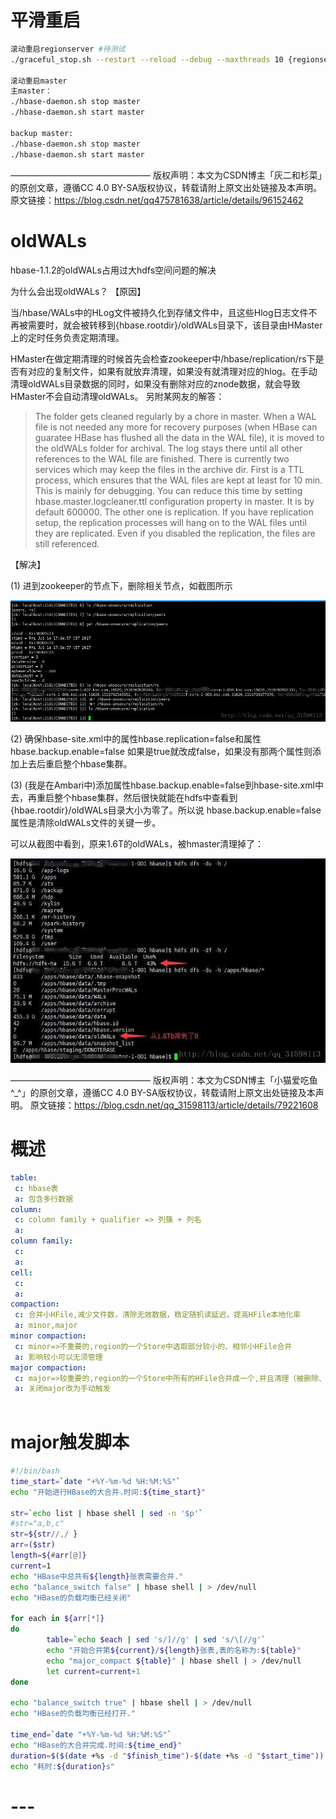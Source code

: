 # 平滑重启

```sh
滚动重启regionserver #待测试
./graceful_stop.sh --restart --reload --debug --maxthreads 10 {regionserverhost}

滚动重启master
主master：
./hbase-daemon.sh stop master
./hbase-daemon.sh start master

backup master:
./hbase-daemon.sh stop master
./hbase-daemon.sh start master
```

————————————————
版权声明：本文为CSDN博主「灰二和杉菜」的原创文章，遵循CC 4.0 BY-SA版权协议，转载请附上原文出处链接及本声明。
原文链接：https://blog.csdn.net/qq475781638/article/details/96152462

# oldWALs

hbase-1.1.2的oldWALs占用过大hdfs空间问题的解决

为什么会出现oldWALs？
【原因】

当/hbase/WALs中的HLog文件被持久化到存储文件中，且这些Hlog日志文件不再被需要时，就会被转移到{hbase.rootdir}/oldWALs目录下，该目录由HMaster上的定时任务负责定期清理。

HMaster在做定期清理的时候首先会检查zookeeper中/hbase/replication/rs下是否有对应的复制文件，如果有就放弃清理，如果没有就清理对应的hlog。在手动清理oldWALs目录数据的同时，如果没有删除对应的znode数据，就会导致HMaster不会自动清理oldWALs。
另附某网友的解答：

>  The folder gets cleaned regularly by a chore in master. When a WAL file is not needed any more for recovery purposes (when HBase can guaratee HBase has flushed all the data in the WAL file), it is moved to the oldWALs folder for archival. The log stays there until all other references to the WAL file are finished. There is currently two services which may keep the files in the archive dir. First is a TTL process, which ensures that the WAL files are kept at least for 10 min. This is mainly for debugging. You can reduce this time by setting hbase.master.logcleaner.ttl configuration property in master. It is by default 600000. The other one is replication. If you have replication setup, the replication processes will hang on to the WAL files until they are replicated. Even if you disabled the replication, the files are still referenced.



【解决】

(1) 进到zookeeper的节点下，删除相关节点，如截图所示

![img](img_hbase/SouthEast.jpeg)

(2) 确保hbase-site.xml中的属性hbase.replication=false和属性hbase.backup.enable=false 如果是true就改成false，如果没有那两个属性则添加上去后重启整个hbase集群。



(3) (我是在Ambari中)添加属性hbase.backup.enable=false到hbase-site.xml中去，再重启整个hbase集群，然后很快就能在hdfs中查看到{hbae.rootdir}/oldWALs目录大小为零了。所以说 hbase.backup.enable=false 属性是清除oldWALs文件的关键一步。

可以从截图中看到，原来1.6T的oldWALs，被hmaster清理掉了：

![img](.img_hbase/SouthEast-20210407091223831.jpeg)

————————————————
版权声明：本文为CSDN博主「小猫爱吃鱼^_^」的原创文章，遵循CC 4.0 BY-SA版权协议，转载请附上原文出处链接及本声明。
原文链接：https://blog.csdn.net/qq_31598113/article/details/79221608



# 概述

```yml
table:
 c: hbase表
 a: 包含多行数据
column:
 c: column family + qualifier => 列簇 + 列名
 a: 
column family:
 c: 
 a: 
cell:
 c: 
 a: 
compaction:
 c: 合并小HFile,减少文件数，清除无效数据，稳定随机读延迟，提高HFile本地化率
 a: minor,major
minor compaction:
 c: minor=>不重要的,region的一个Store中选取部分较小的、相邻小HFile合并
 a: 影响较小可以无须管理
major compaction:
 c: major=>较重要的,region的一个Store中所有的HFile合并成一个,并且清理（被删除、TTL过期、版本号超出设定）三类数据，特点是持续较长、消耗大量系统资源
 a: 关闭major改为手动触发
 
```



# major触发脚本

```sh
#!/bin/bash
time_start=`date "+%Y-%m-%d %H:%M:%S"`
echo "开始进行HBase的大合并.时间:${time_start}"
 
str=`echo list | hbase shell | sed -n '$p'`
#str="a,b,c"
str=${str//,/ }
arr=($str)
length=${#arr[@]}
current=1
echo "HBase中总共有${length}张表需要合并."
echo "balance_switch false" | hbase shell | > /dev/null
echo "HBase的负载均衡已经关闭"
 
for each in ${arr[*]}
do
        table=`echo $each | sed 's/]//g' | sed 's/\[//g'`
        echo "开始合并第${current}/${length}张表,表的名称为:${table}"
        echo "major_compact ${table}" | hbase shell | > /dev/null
        let current=current+1 
done
 
echo "balance_switch true" | hbase shell | > /dev/null
echo "HBase的负载均衡已经打开."
 
time_end=`date "+%Y-%m-%d %H:%M:%S"`
echo "HBase的大合并完成.时间:${time_end}"
duration=$($(date +%s -d "$finish_time")-$(date +%s -d "$start_time"))
echo "耗时:${duration}s"
```



# ---



[^ 1 ]: https://www.baidu.com

